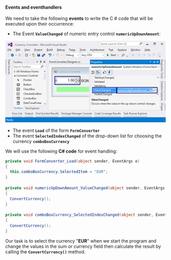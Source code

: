 #### Events and eventhandlers

We need to take the following **events** to write the C # code that will be executed upon their occurrence:

* The Event **`ValueChanged`** of numeric entry control **`numericUpDownAmount`**:

![](/assets/chapter-3-images/14.Converter-04.png)

* The event **`Load`** of the form **`FormConverter`**
* The event **`SelectedIndexChanged`** of the drop-down list for choosing the currency **`comboBoxCurrency`**
  
We will use the following **C# code** for event handling:

```csharp
private void FormConverter_Load(object sender, EventArgs e)
{
  this.comboBoxCurrency.SelectedItem = "EUR";
}
        
private void numericUpDownAmount_ValueChanged(object sender, EventArgs e)
{
  ConvertCurrency();
}
        
private void comboBoxCurrency_SelectedIndexChanged(object sender, EventArgs e)
{
  ConvertCurrency();
}
```

Our task is to select the currency "**EUR**" when we start the program and change the values in the sum or currency field then calculate the result by calling the **`ConvertCurrency()`** method.